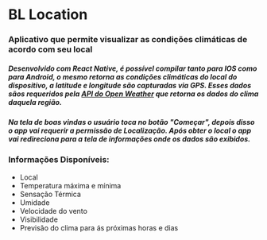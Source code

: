 # BL Location
### Aplicativo que permite visualizar as condições climáticas de acordo com seu local

##### Desenvolvido com React Native, é possível compilar tanto para IOS como para Android, o mesmo retorna as condições climáticas do local do dispositivo, a latitude e longitude são capturadas via GPS. Esses dados sãos requeridos pela [API do Open Weather](https://openweathermap.org/api) que retorna os dados do clima daquela região.


##### Na tela de boas vindas o usuário toca no botão "Começar", depois disso o app vai requerir a permissão de Localização. Após obter o local o app vai redireciona para a tela de informações onde os dados são exibidos.


### Informações Disponíveis:

- Local
- Temperatura máxima e mínima
- Sensação Térmica
- Umidade
- Velocidade do vento
- Visibilidade
- Previsão do clima para ás próximas horas e dias
